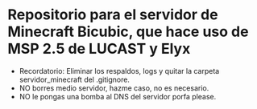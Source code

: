 # Repositorio para el servidor de Minecraft Bicubic, que hace uso de MSP 2.5 de LUCAST y Elyx
- Recordatorio: Eliminar los respaldos, logs y quitar la carpeta servidor_minecraft del .gitignore.
- NO borres medio servidor, hazme caso, no es necesario.
- NO le pongas una bomba al DNS del servidor porfa please.